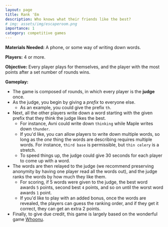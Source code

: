 ```yaml
---
layout: page
title: Rank 'Em
description: Who knows what their friends like the best?
# img: assets/img/escaperoom.png
importance: 1
category: competitive games
---
```


**Materials Needed:** A phone, or some way of writing down words.

**Players:** 4 or more.

**Objective:** Every player plays for themselves, and the player with the most points after a set number of rounds wins.

**Gameplay:**
- The game is composed of rounds, in which every player is the **judge** once. 
- As the judge, you begin by giving a *prefix* to everyone else.
    - As an example, you could give the prefix `th`. 
- Next, all the other players write down a word starting with the given prefix that they think the judge likes the best.
    - For instance, Avni could write down `thinking` while Maple writes down `thunder`. 
    - If you'd like, you can allow players to write down multiple words, so long as the *one* thing the words are describing requires multiple words. For instance, `third base` is permissible, but `thin celery` is a stretch.
    - To speed things up, the judge could give 30 seconds for each player to come up with a word.
- The words are then relayed to the judge (we recommend preserving anonymity by having one player read all the words out), and the judge ranks the words by how much they like them. 
    - For scoring, if 5 words were given to the judge, the best word awards `5` points, second best `4` points, and so on until the worst word awards `1` point.
    - If you'd like to play with an added bonus, once the words are revealed, the players can guess the ranking order, and if they get it correct, they can get an extra 2 points. 
- Finally, to give due credit, this game is largely based on the wonderful game [Whoonu](https://en.wikipedia.org/wiki/Cranium_Whoonu).